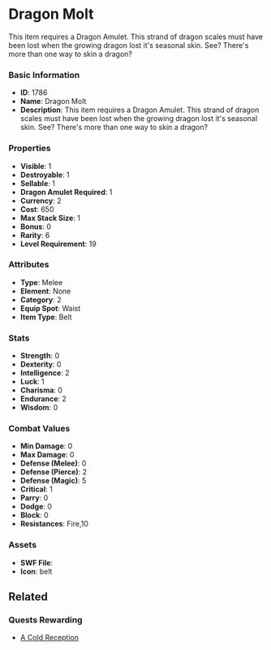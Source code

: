 # Dragon Molt

This item requires a Dragon Amulet. This strand of dragon scales must have been lost when the growing dragon lost it's seasonal skin. See? There's more than one way to skin a  dragon?

### Basic Information

- **ID**: 1786
- **Name**: Dragon Molt
- **Description**: This item requires a Dragon Amulet. This strand of dragon scales must have been lost when the growing dragon lost it&#039;s seasonal skin. See? There&#039;s more than one way to skin a  dragon?

### Properties

- **Visible**: 1
- **Destroyable**: 1
- **Sellable**: 1
- **Dragon Amulet Required**: 1
- **Currency**: 2
- **Cost**: 650
- **Max Stack Size**: 1
- **Bonus**: 0
- **Rarity**: 6
- **Level Requirement**: 19

### Attributes

- **Type**: Melee
- **Element**: None
- **Category**: 2
- **Equip Spot**: Waist
- **Item Type**: Belt

### Stats

- **Strength**: 0
- **Dexterity**: 0
- **Intelligence**: 2
- **Luck**: 1
- **Charisma**: 0
- **Endurance**: 2
- **Wisdom**: 0

### Combat Values

- **Min Damage**: 0
- **Max Damage**: 0
- **Defense (Melee)**: 0
- **Defense (Pierce)**: 2
- **Defense (Magic)**: 5
- **Critical**: 1
- **Parry**: 0
- **Dodge**: 0
- **Block**: 0
- **Resistances**: Fire,10

### Assets

- **SWF File**: 
- **Icon**: belt

## Related

### Quests Rewarding

- [A Cold Reception](../quests/265-a-cold-reception.md)

